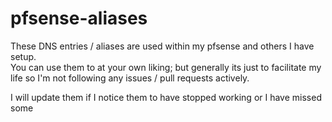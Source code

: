 # pfsense-aliases  
These DNS entries / aliases are used within my pfsense and others I have setup.  
You can use them to at your own liking; but generally its just to facilitate my life so I'm not following any issues / pull requests actively.  
  
I will update them if I notice them to have stopped working or I have missed some  
